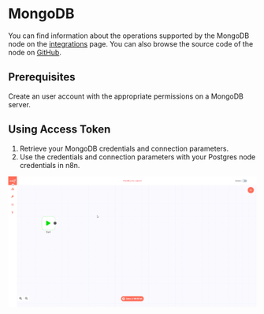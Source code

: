 # MongoDB

You can find information about the operations supported by the MongoDB node on the [integrations](https://n8n.io/integrations/n8n-nodes-base.mongoDb) page. You can also browse the source code of the node on [GitHub](https://github.com/n8n-io/n8n/tree/master/packages/nodes-base/nodes/MongoDb).

## Prerequisites

Create an user account with the appropriate permissions on a MongoDB server.

## Using Access Token

1. Retrieve your MongoDB credentials and connection parameters.
2. Use the credentials and connection parameters with your Postgres node credentials in n8n.

![Getting MongoDB credentials](./using-database-connection.gif)
